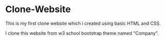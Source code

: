 # Clone-Website

This is my first clone website which i created using basic HTML and CSS. 

I clone this website from w3 school bootstrap theme named "Company".

